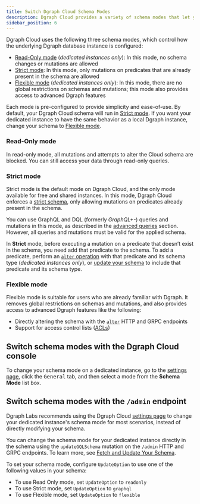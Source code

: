 ```yaml
---
title: Switch Dgraph Cloud Schema Modes
description: Dgraph Cloud provides a variety of schema modes that let you configure how the underlying Dgraph Cloud instance responds to schema changes or mutation requests that seek to change data stored in your backend.
sidebar_position: 6
---
```


Dgraph Cloud uses the following three schema modes, which control how the
underlying Dgraph database instance is configured:

- [Read-Only mode](#read-only-mode) (*dedicated instances only*): In this mode, no
  schema changes or mutations are allowed
- [Strict mode](#strict-mode): In this mode, only mutations on predicates that
  are already present in the schema are allowed
- [Flexible mode](#flexible-mode) (*dedicated instances only*): In this mode,
  there are no global restrictions on schemas and mutations; this mode also
  provides access to advanced Dgraph features

Each mode is pre-configured to provide simplicity and ease-of-use. By default,
your Dgraph Cloud schema will run in [Strict mode](#strict-mode). If you want 
your dedicated instance to have the same behavior as a local Dgraph instance,
change your schema to [Flexible mode](#flexible-mode). 

### Read-Only mode

In read-only mode, all mutations and attempts to alter the Cloud schema are
blocked. You can still access your data through read-only queries.

### Strict mode

Strict mode is the default mode on Dgraph Cloud, and the only mode available for
free and shared instances. In this mode, Dgraph Cloud enforces a [strict schema](https://dgraph.io/docs/deploy/dgraph-administration/#restricting-mutation-operations), only allowing mutations on
predicates already present in the schema.

You can use GraphQL and DQL (formerly *GraphQL+-*) queries and mutations in this
mode, as described in the [advanced queries](/docs/cloud/advanced-queries/) section.
However, all queries and mutations must be valid for the applied schema.


In **Strict** mode, before executing a mutation on a predicate that doesn’t
exist in the schema, you need add that predicate to the schema. To add a predicate,
perform an [`alter` operation](https://dgraph.io/docs/docs/dql/clients/raw-http/#alter-the-database)
with that predicate and its schema type (*dedicated instances only*), or
[update your schema](/docs/graphql/schema) to include that predicate and
its schema type.


### Flexible mode

Flexible mode is suitable for users who are already familiar with Dgraph.
It removes global restrictions on schemas and mutations, and also
provides access to advanced Dgraph features like the following:

* Directly altering the schema with the [`alter`](https://dgraph.io/docs/docs/dql/clients/raw-http/#alter-the-database) HTTP and GRPC endpoints
* Support for access control lists ([ACLs](https://dgraph.io/docs/enterprise-features/access-control-lists/))

## Switch schema modes with the Dgraph Cloud console

To change your schema mode on a dedicated instance, go to the [settings page](https://cloud.dgraph.io/_/settings),
click the <kbd>General</kbd> tab, and then select a mode from the
**Schema Mode** list box.

## Switch schema modes with the `/admin` endpoint


Dgraph Labs recommends using the Dgraph Cloud [settings page](https://cloud.dgraph.io/_/settings)
to change your dedicated instance's schema mode for most scenarios, instead of
directly modifying your schema.


You can change the schema mode for your dedicated instance directly in the schema
using the `updateGQLSchema` mutation on the `/admin` HTTP and GRPC endpoints. To
learn more, see [Fetch and Update Your Schema](/docs/graphql/schema).

To set your schema mode, configure `UpdateOption` to use one of the following
values in your schema:

* To use Read Only mode, set `UpdateOption` to `readonly`
* To use Strict mode, set `UpdateOption` to `graphql`
* To use Flexible mode, set `UpdateOption` to `flexible`
